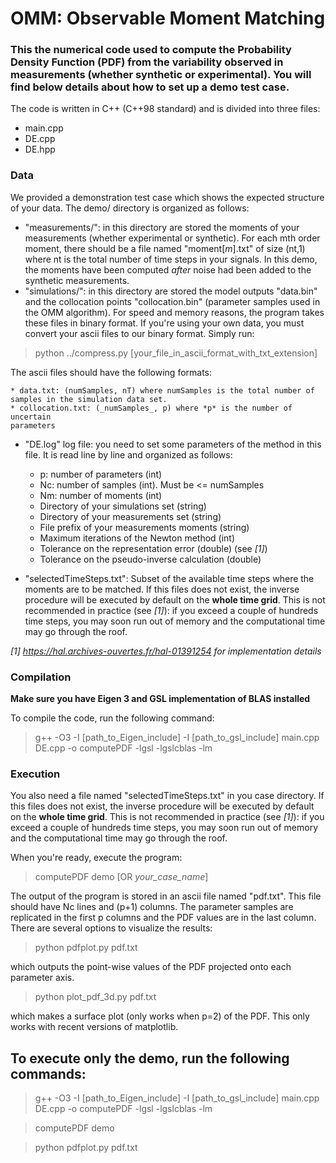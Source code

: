 # OMM: Observable Moment Matching

### This the numerical code used to compute the Probability Density Function (PDF) from the variability observed in measurements (whether synthetic or experimental). You will find below details about how to set up a demo test case.

The code is written in C++ (C++98 standard) and is divided into three files:
* main.cpp
* DE.cpp
* DE.hpp

### Data
We provided a demonstration test case which shows the expected structure of
your data.
The demo/ directory is organized as follows:
* "measurements/": in this directory are stored the moments of your measurements
(whether experimental or synthetic). For each mth order moment, there should be
a file named "moment[*m*].txt" of size (nt,1) where nt is the total number of
time steps in your signals. In this demo, the moments have been computed
*after* noise had been added to the synthetic measurements.
* "simulations/": in this directory are stored the model outputs "data.bin" and the
collocation points "collocation.bin" (parameter samples used in the OMM
algorithm).
For speed and memory reasons, the program takes these files in binary
format. If you're using your own data, you must convert your ascii files to our
binary format. Simply run:
> python ../compress.py [your_file_in_ascii_format_with_txt_extension]

The ascii files should have the following formats:

    * data.txt: (numSamples, nT) where numSamples is the total number of samples in the simulation data set.
    * collocation.txt: (_numSamples_, p) where *p* is the number of uncertain
    parameters

* "DE.log" log file: you need to set some parameters of the method in
this file. It is read line by line and organized as follows:

    * p: number of parameters (int)
    * Nc: number of samples (int). Must be <= numSamples
    * Nm: number of moments (int)
    * Directory of your simulations set (string)
    * Directory of your measurements set (string)
    * File prefix of your measurements moments (string)
    * Maximum iterations of the Newton method (int)
    * Tolerance on the representation error (double) (see *[1]*)
    * Tolerance on the pseudo-inverse calculation (double)

* "selectedTimeSteps.txt": Subset of the available time steps where the moments
  are to be matched. If this files does not exist, the inverse procedure will
  be executed by default on the **whole time grid**. This is not recommended in practice (see *[1]*): if you exceed a couple of
hundreds time steps, you may soon run out of memory and the computational time
may go through the roof.

*[1] https://hal.archives-ouvertes.fr/hal-01391254 for implementation
 details*

### Compilation
**Make sure you have Eigen 3 and GSL implementation of BLAS installed**

To compile the code, run the following command:
> g++ -O3 -I [path_to_Eigen_include] -I [path_to_gsl_include] main.cpp DE.cpp -o computePDF -lgsl -lgslcblas -lm

### Execution

You also need a file named "selectedTimeSteps.txt" in you case directory. If
this files does not exist, the inverse procedure will be executed by default on the **whole
time grid**. This is not recommended in practice (see *[1]*): if you exceed a couple of
hundreds time steps, you may soon run out of memory and the computational time
may go through the roof.

When you're ready, execute the program:
> computePDF demo [OR *your_case_name*]

The output of the program is stored in an ascii file named "pdf.txt". This file should have
Nc lines and (p+1) columns. The parameter samples are replicated in the
first p columns and the PDF values are in the last column.
There are several options to visualize the results:
> python pdfplot.py pdf.txt 

which outputs the point-wise values of the PDF projected onto each parameter
axis.
> python plot_pdf_3d.py pdf.txt

which makes a surface plot (only works when p=2) of the PDF. This only works
with recent versions of matplotlib.


## To execute only the demo, run the following commands:
>g++ -O3 -I [path_to_Eigen_include] -I [path_to_gsl_include] main.cpp DE.cpp -o
computePDF -lgsl -lgslcblas -lm

>computePDF demo

>python pdfplot.py pdf.txt
